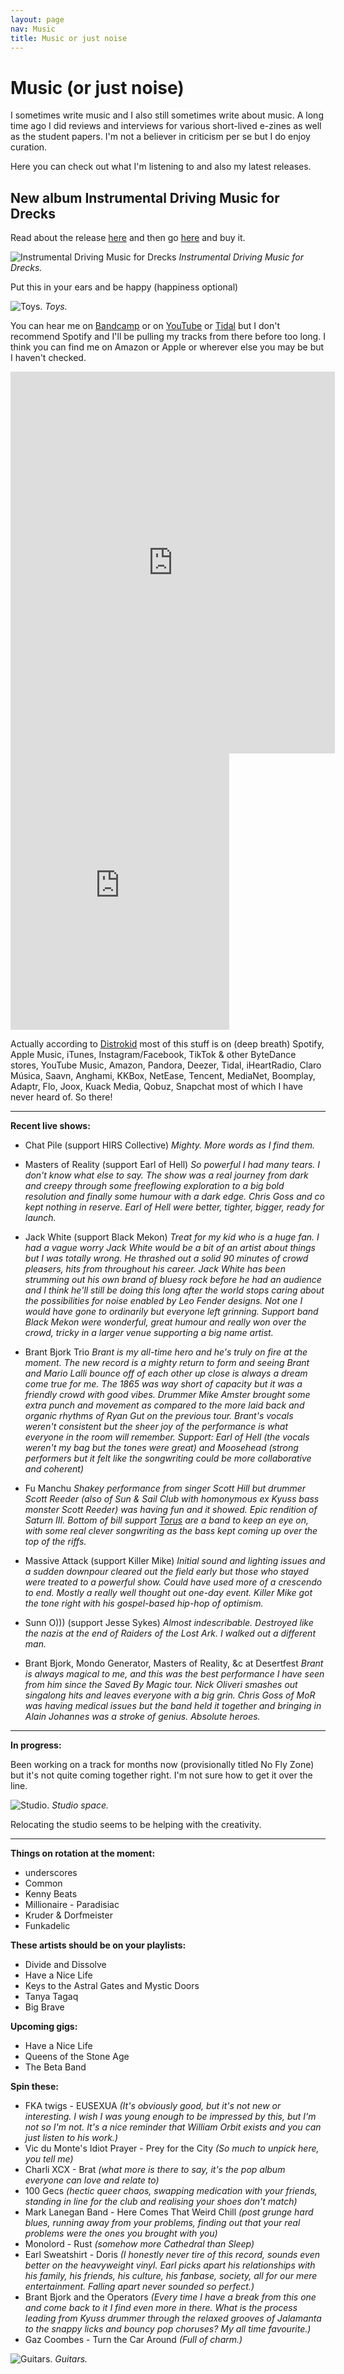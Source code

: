 ```yaml
---
layout: page
nav: Music
title: Music or just noise
---
```


# Music (or just noise)

I sometimes write music and I also still sometimes write about music. A long time ago I did reviews and interviews for various short-lived e-zines as well as the student papers. I'm not a believer in criticism per se but I do enjoy curation.

Here you can check out what I'm listening to and also my latest releases.

## New album Instrumental Driving Music for Drecks

Read about the release [here](https://nicoboyce.com/2025/04/22/releasing-music-for-drecks/) and then go [here](https://fightingmongooses.bandcamp.com/) and buy it.

![Instrumental Driving Music for Drecks](/public/img/inst.jpg)
*Instrumental Driving Music for Drecks.*

Put this in your ears and be happy (happiness optional)

![Toys.](/public/img/studio.jpg)
*Toys.*

You can hear me on [Bandcamp](https://fightingmongooses.bandcamp.com/) or on [YouTube](https://www.youtube.com/channel/UCVFMIbN6jTkiU9d7U5jspYg) or [Tidal](https://tidal.com/browse/artist/22802151?u) but I don't recommend Spotify and I'll be pulling my tracks from there before too long. I think you can find me on Amazon or Apple or wherever else you may be but I haven't checked.

<iframe class="no-mob" style="border: 0; width: 519px; height: 611px;" src="https://bandcamp.com/EmbeddedPlayer/track=1225246556/size=large/bgcol=333333/linkcol=e99708/tracklist=false/transparent=true/" seamless><a href="https://fightingmongooses.bandcamp.com/track/now-melt-feat-d0g-r0se">Now Melt (feat. d0g_r0se) by Nico Boyce</a></iframe><iframe class="on-mob" style="border: 0; width: 350px; height: 442px;" src="https://bandcamp.com/EmbeddedPlayer/track=1225246556/size=large/bgcol=333333/linkcol=e99708/tracklist=false/transparent=true/" seamless><a href="https://fightingmongooses.bandcamp.com/track/now-melt-feat-d0g-r0se">Now Melt (feat. d0g_r0se) by Nico Boyce</a></iframe>

Actually according to [Distrokid](https://distrokid.com/vip/seven/2666105) most of this stuff is on (deep breath) Spotify, Apple Music, iTunes, Instagram/Facebook, TikTok & other ByteDance stores, YouTube Music, Amazon, Pandora, Deezer, Tidal, iHeartRadio, Claro Música, Saavn, Anghami, KKBox, NetEase, Tencent, MediaNet, Boomplay, Adaptr, Flo, Joox, Kuack Media, Qobuz, Snapchat most of which I have never heard of. So there!

***

**Recent live shows:**

* Chat Pile (support HIRS Collective)
_Mighty. More words as I find them._

* Masters of Reality (support Earl of Hell)
_So powerful I had many tears. I don't know what else to say. The show was a real journey from dark and creepy through some freeflowing exploration to a big bold resolution and finally some humour with a dark edge. Chris Goss and co kept nothing in reserve. Earl of Hell were better, tighter, bigger, ready for launch._

* Jack White (support Black Mekon)
_Treat for my kid who is a huge fan. I had a vague worry Jack White would be a bit of an artist about things but I was totally wrong. He thrashed out a solid 90 minutes of crowd pleasers, hits from throughout his career. Jack White has been strumming out his own brand of bluesy rock before he had an audience and I think he'll still be doing this long after the world stops caring about the possibilities for noise enabled by Leo Fender designs. Not one I would have gone to ordinarily but everyone left grinning. Support band Black Mekon were wonderful, great humour and really won over the crowd, tricky in a larger venue supporting a big name artist._

* Brant Bjork Trio
_Brant is my all-time hero and he's truly on fire at the moment. The new record is a mighty return to form and seeing Brant and Mario Lalli bounce off of each other up close is always a dream come true for me. The 1865 was way short of capacity but it was a friendly crowd with good vibes. Drummer Mike Amster brought some extra punch and movement as compared to the more laid back and organic rhythms of Ryan Gut on the previous tour. Brant's vocals weren't consistent but the sheer joy of the performance is what everyone in the room will remember. Support: Earl of Hell (the vocals weren't my bag but the tones were great) and Moosehead (strong performers but it felt like the songwriting could be more collaborative and coherent)_

* Fu Manchu
_Shakey performance from singer Scott Hill but drummer Scott Reeder (also of Sun & Sail Club with homonymous ex Kyuss bass monster Scott Reeder) was having fun and it showed. Epic rendition of Saturn III. Bottom of bill support [Torus](https://www.torusband.com/) are a band to keep an eye on, with some real clever songwriting as the bass kept coming up over the top of the riffs._

* Massive Attack (support Killer Mike)
_Initial sound and lighting issues and a sudden downpour cleared out the field early but those who stayed were treated to a powerful show. Could have used more of a crescendo to end. Mostly a really well thought out one-day event. Killer Mike got the tone right with his gospel-based hip-hop of optimism._

* Sunn O))) (support Jesse Sykes)
_Almost indescribable. Destroyed like the nazis at the end of Raiders of the Lost Ark. I walked out a different man._

* Brant Bjork, Mondo Generator, Masters of Reality, &c at Desertfest
_Brant is always magical to me, and this was the best performance I have seen from him since the Saved By Magic tour. Nick Oliveri smashes out singalong hits and leaves everyone with a big grin. Chris Goss of MoR was having medical issues but the band held it together and bringing in Alain Johannes was a stroke of genius. Absolute heroes._

***

**In progress:**

Been working on a track for months now (provisionally titled No Fly Zone) but it's not quite coming together right. I'm not sure how to get it over the line.

![Studio.](/public/img/studio.jpeg)
*Studio space.*

Relocating the studio seems to be helping with the creativity.

***

**Things on rotation at the moment:**

* underscores
* Common
* Kenny Beats
* Millionaire - Paradisiac
* Kruder & Dorfmeister
* Funkadelic

**These artists should be on your playlists:**

* Divide and Dissolve
* Have a Nice Life
* Keys to the Astral Gates and Mystic Doors
* Tanya Tagaq
* Big Brave

**Upcoming gigs:**

* Have a Nice Life
* Queens of the Stone Age
* The Beta Band

**Spin these:**

* FKA twigs - EUSEXUA _(It's obviously good, but it's not new or interesting. I wish I was young enough to be impressed by this, but I'm not so I'm not. It's a nice reminder that William Orbit exists and you can just listen to his work.)_
* Vic du Monte's Idiot Prayer - Prey for the City _(So much to unpick here, you tell me)_
* Charli XCX - Brat _(what more is there to say, it's the pop album everyone can love and relate to)_
* 100 Gecs _(hectic queer chaos, swapping medication with your friends, standing in line for the club and realising your shoes don't match)_
* Mark Lanegan Band - Here Comes That Weird Chill _(post grunge hard blues, running away from your problems, finding out that your real problems were the ones you brought with you)_
* Monolord - Rust _(somehow more Cathedral than Sleep)_
* Earl Sweatshirt - Doris _(I honestly never tire of this record, sounds even better on the heavyweight vinyl. Earl picks apart his relationships with his family, his friends, his culture, his fanbase, society, all for our mere entertainment. Falling apart never sounded so perfect.)_
* Brant Bjork and the Operators _(Every time I have a break from this one and come back to it I find even more in there. What is the process leading from Kyuss drummer through the relaxed grooves of Jalamanta to the snappy licks and bouncy pop choruses? My all time favourite.)_
* Gaz Coombes - Turn the Car Around _(Full of charm.)_

![Guitars.](/public/img/guits.jpeg)
*Guitars.*
